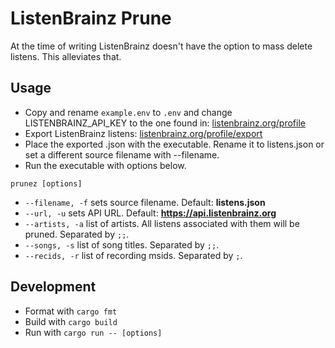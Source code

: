 # ListenBrainz Prune

At the time of writing ListenBrainz doesn't have the option to mass delete listens. This alleviates that. 

## Usage

- Copy and rename `example.env` to `.env` and change LISTENBRAINZ_API_KEY to the one found in: [listenbrainz.org/profile](https://listenbrainz.org/profile)
- Export ListenBrainz listens: [listenbrainz.org/profile/export](https://listenbrainz.org/profile/export)
- Place the exported .json with the executable. Rename it to listens.json or set a different source filename with --filename.
- Run the executable with options below.

```prunez [options]```

- `--filename, -f` sets source filename. Default: **listens.json**
- `--url, -u` sets API URL. Default: **https://api.listenbrainz.org**
- `--artists, -a` list of artists. All listens associated with them will be pruned. Separated by `;;`.
- `--songs, -s` list of song titles. Separated by `;;`.
- `--recids, -r` list of recording msids. Separated by `;`.

## Development

- Format with `cargo fmt`
- Build with `cargo build`
- Run with `cargo run -- [options]`
